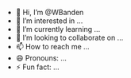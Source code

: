 - 👋 Hi, I’m @WBanden
- 👀 I’m interested in ...
- 🌱 I’m currently learning ...
- 💞️ I’m looking to collaborate on ...
- 📫 How to reach me ...
- 😄 Pronouns: ...
- ⚡ Fun fact: ...

<!---
WBanden/WBanden is a ✨ special ✨ repository because its `README.md` (this file) appears on your GitHub profile.
You can click the Preview link to take a look at your changes.
--->
